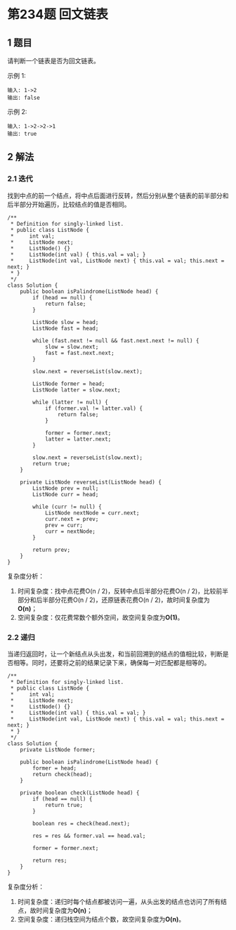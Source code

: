 # 第234题 回文链表

## 1 题目

请判断一个链表是否为回文链表。

示例 1:

```
输入: 1->2
输出: false
```

示例 2:

```
输入: 1->2->2->1
输出: true
```

## 2 解法

### 2.1 迭代

找到中点的前一个结点，将中点后面进行反转，然后分别从整个链表的前半部分和后半部分开始遍历，比较结点的值是否相同。

```
/**
 * Definition for singly-linked list.
 * public class ListNode {
 *     int val;
 *     ListNode next;
 *     ListNode() {}
 *     ListNode(int val) { this.val = val; }
 *     ListNode(int val, ListNode next) { this.val = val; this.next = next; }
 * }
 */
class Solution {
    public boolean isPalindrome(ListNode head) {
        if (head == null) {
            return false;
        }

        ListNode slow = head;
        ListNode fast = head;

        while (fast.next != null && fast.next.next != null) {
            slow = slow.next;
            fast = fast.next.next;
        }

        slow.next = reverseList(slow.next);

        ListNode former = head;
        ListNode latter = slow.next;

        while (latter != null) {
            if (former.val != latter.val) {
                return false;
            }

            former = former.next;
            latter = latter.next;
        }

        slow.next = reverseList(slow.next);
        return true;
    }

    private ListNode reverseList(ListNode head) {
        ListNode prev = null;
        ListNode curr = head;

        while (curr != null) {
            ListNode nextNode = curr.next;
            curr.next = prev;
            prev = curr;
            curr = nextNode;
        }

        return prev;
    }
}
```

复杂度分析：

1. 时间复杂度：找中点花费O(n / 2)，反转中点后半部分花费O(n / 2)，比较前半部分和后半部分花费O(n / 2)，还原链表花费O(n / 2)，故时间复杂度为**O(n)**；
2. 空间复杂度：仅花费常数个额外空间，故空间复杂度为**O(1)**。

### 2.2 递归

当递归返回时，让一个新结点从头出发，和当前回溯到的结点的值相比较，判断是否相等。同时，还要将之前的结果记录下来，确保每一对匹配都是相等的。

```
/**
 * Definition for singly-linked list.
 * public class ListNode {
 *     int val;
 *     ListNode next;
 *     ListNode() {}
 *     ListNode(int val) { this.val = val; }
 *     ListNode(int val, ListNode next) { this.val = val; this.next = next; }
 * }
 */
class Solution {
    private ListNode former;

    public boolean isPalindrome(ListNode head) {
        former = head;
        return check(head);
    }

    private boolean check(ListNode head) {
        if (head == null) {
            return true;
        }

        boolean res = check(head.next);

        res = res && former.val == head.val;

        former = former.next;
        
        return res;
    }
}
```

复杂度分析：

1. 时间复杂度：递归时每个结点都被访问一遍，从头出发的结点也访问了所有结点，故时间复杂度为**O(n)**；
2. 空间复杂度：递归栈空间为结点个数，故空间复杂度为**O(n)**。